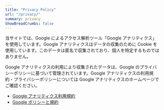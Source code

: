```yaml
---
title: "Privacy Policy"
url: "/privacy/"
summary: privacy
ShowBreadCrumbs: false
---
```

当サイトでは、Google によるアクセス解析ツール「Google アナリティクス」を使用しています。Google アナリティクスはデータの収集のために Cookie を使用しています。このデータは匿名で収集されており、個人を特定するものではありません。

Google アナリティクスの利用により収集されたデータは、Google のプライバシーポリシーに基づいて管理されています。Google アナリティクスの利用規約・プライバシーポリシーについては Google アナリティクスのホームページでご確認ください。

- [Google アナリティクス利用規約](https://marketingplatform.google.com/about/analytics/terms/jp/)
- [Google ポリシーと規約](https://policies.google.com/privacy?hl=ja)
